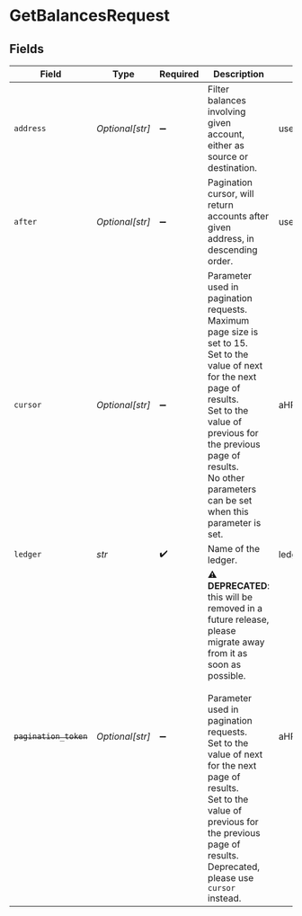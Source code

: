 # GetBalancesRequest


## Fields

| Field                                                                                                                                                                                                                                                                                                                       | Type                                                                                                                                                                                                                                                                                                                        | Required                                                                                                                                                                                                                                                                                                                    | Description                                                                                                                                                                                                                                                                                                                 | Example                                                                                                                                                                                                                                                                                                                     |
| --------------------------------------------------------------------------------------------------------------------------------------------------------------------------------------------------------------------------------------------------------------------------------------------------------------------------- | --------------------------------------------------------------------------------------------------------------------------------------------------------------------------------------------------------------------------------------------------------------------------------------------------------------------------- | --------------------------------------------------------------------------------------------------------------------------------------------------------------------------------------------------------------------------------------------------------------------------------------------------------------------------- | --------------------------------------------------------------------------------------------------------------------------------------------------------------------------------------------------------------------------------------------------------------------------------------------------------------------------- | --------------------------------------------------------------------------------------------------------------------------------------------------------------------------------------------------------------------------------------------------------------------------------------------------------------------------- |
| `address`                                                                                                                                                                                                                                                                                                                   | *Optional[str]*                                                                                                                                                                                                                                                                                                             | :heavy_minus_sign:                                                                                                                                                                                                                                                                                                          | Filter balances involving given account, either as source or destination.                                                                                                                                                                                                                                                   | users:001                                                                                                                                                                                                                                                                                                                   |
| `after`                                                                                                                                                                                                                                                                                                                     | *Optional[str]*                                                                                                                                                                                                                                                                                                             | :heavy_minus_sign:                                                                                                                                                                                                                                                                                                          | Pagination cursor, will return accounts after given address, in descending order.                                                                                                                                                                                                                                           | users:003                                                                                                                                                                                                                                                                                                                   |
| `cursor`                                                                                                                                                                                                                                                                                                                    | *Optional[str]*                                                                                                                                                                                                                                                                                                             | :heavy_minus_sign:                                                                                                                                                                                                                                                                                                          | Parameter used in pagination requests. Maximum page size is set to 15.<br/>Set to the value of next for the next page of results.<br/>Set to the value of previous for the previous page of results.<br/>No other parameters can be set when this parameter is set.<br/>                                                    | aHR0cHM6Ly9nLnBhZ2UvTmVrby1SYW1lbj9zaGFyZQ==                                                                                                                                                                                                                                                                                |
| `ledger`                                                                                                                                                                                                                                                                                                                    | *str*                                                                                                                                                                                                                                                                                                                       | :heavy_check_mark:                                                                                                                                                                                                                                                                                                          | Name of the ledger.                                                                                                                                                                                                                                                                                                         | ledger001                                                                                                                                                                                                                                                                                                                   |
| ~~`pagination_token`~~                                                                                                                                                                                                                                                                                                      | *Optional[str]*                                                                                                                                                                                                                                                                                                             | :heavy_minus_sign:                                                                                                                                                                                                                                                                                                          | :warning: **DEPRECATED**: this will be removed in a future release, please migrate away from it as soon as possible.<br/><br/>Parameter used in pagination requests.<br/>Set to the value of next for the next page of results.<br/>Set to the value of previous for the previous page of results.<br/>Deprecated, please use `cursor` instead. | aHR0cHM6Ly9nLnBhZ2UvTmVrby1SYW1lbj9zaGFyZQ==                                                                                                                                                                                                                                                                                |